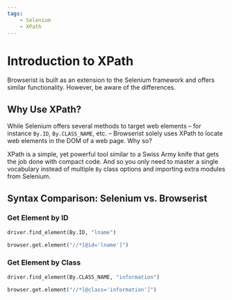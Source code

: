```yaml
---
tags:
    - Selenium
    - XPath
---
```


# Introduction to XPath
Browserist is built as an extension to the Selenium framework and offers similar functionality. However, be aware of the differences.

## Why Use XPath?
While Selenium offers several methods to target web elements – for instance `By.ID`, `By.CLASS_NAME`, etc. – Browserist solely uses XPath to locate web elements in the DOM of a web page. Why so?

XPath is a simple, yet powerful tool similar to a Swiss Army knife that gets the job done with compact code. And so you only need to master a single vocabulary instead of multiple `By` class options and importing extra modules from Selenium.

## Syntax Comparison: Selenium vs. Browserist
### Get Element by ID
```python title="Selenium"
driver.find_element(By.ID, "lname")
```

```python title="Browserist with XPath"
browser.get.element("//*[@id='lname']")
```

### Get Element by Class
```python title="Selenium"
driver.find_element(By.CLASS_NAME, "information")
```

```python title="Browserist with XPath"
browser.get.element("//*[@class='information']")
```
